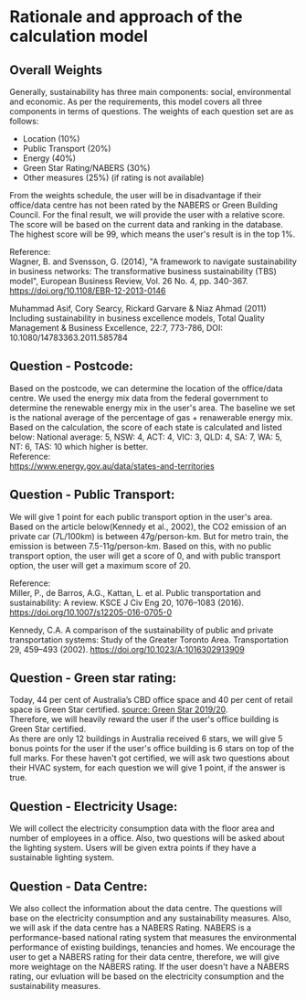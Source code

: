 # Rationale and approach of the calculation model

## Overall Weights   
Generally, sustainability has three main components:
social, environmental and economic. As per the requirements, this model covers all three components in terms of questions. The weights of each question set are as follows:   
 -  Location (10%)
 -  Public Transport (20%)
 -  Energy (40%)
 -  Green Star Rating/NABERS (30%)
 -  Other measures (25%) (if rating is not available)   

From the weights schedule, the user will be in disadvantage if their office/data centre has not been rated by the NABERS or Green Building Council. For the final result, we will provide the user with a relative score. The score will be based on the current data and ranking in the database. The highest score will be 99, which means the user's result is in the top 1%.  

Reference:   
Wagner, B. and Svensson, G. (2014), "A framework to navigate sustainability in business networks: The transformative business sustainability (TBS) model", European Business Review, Vol. 26 No. 4, pp. 340-367. https://doi.org/10.1108/EBR-12-2013-0146   

Muhammad Asif, Cory Searcy, Rickard Garvare & Niaz Ahmad (2011) Including sustainability in business excellence models, Total Quality Management & Business Excellence, 22:7, 773-786, DOI: 10.1080/14783363.2011.585784

## Question - Postcode:   
Based on the postcode, we can determine the location of the office/data centre.
We used the energy mix data from the federal government to determine the renewable energy mix in the user's area.
The baseline we set is the national average of the percentage of gas + renawerable energy mix.
Based on the calculation, the score of each state is calculated and listed below:
National average: 5, NSW: 4, ACT: 4, VIC: 3, QLD: 4, SA: 7, WA: 5, NT: 6, TAS: 10 which higher is better.   
Reference:   
https://www.energy.gov.au/data/states-and-territories

## Question - Public Transport:
We will give 1 point for each public transport option in the user's area. Based on the article below(Kennedy et al., 2002), the CO2 emission of an private car (7L/100km) is between 47g/person-km. But for metro train, the emission is between 7.5-11g/person-km. Based on this, with no public transport option, the user will get a score of 0, and with public transport option, the user will get a maximum score of 20. 

Reference:    
Miller, P., de Barros, A.G., Kattan, L. et al. Public transportation and sustainability: A review. KSCE J Civ Eng 20, 1076–1083 (2016). https://doi.org/10.1007/s12205-016-0705-0   

Kennedy, C.A. A comparison of the sustainability of public and private transportation systems: Study of the Greater Toronto Area. Transportation 29, 459–493 (2002). https://doi.org/10.1023/A:1016302913909   

## Question - Green star rating:   
Today, 44 per cent of Australia’s CBD office space and 40 per cent of retail space is Green Star certified. [source: Green Star 2019/20](https://gbca-web.s3.amazonaws.com/media/documents/green-star-in-focus-2020-final-spreads-sml.pdf).    
Therefore, we will heavily reward the user if the user's office building is Green Star certified.   
As there are only 12 buildings in Australia received 6 stars, we will give 5 bonus points for the user if the user's office building is 6 stars on top of the full marks. For these haven't got certified, we will ask two questions about their HVAC system, for each question we will give 1 point, if the answer is true. 

## Question - Electricity Usage:
We will collect the electricity consumption data with the floor area and number of employees in a office. Also, two questions will be asked about the lighting system. Users will be given extra points if they have a sustainable lighting system.

## Question - Data Centre:
We also collect the information about the data centre. 
The questions will base on the electricity consumption and any sustainability measures. Also, we will ask if the data centre has a NABERS Rating. NABERS is a performance-based national rating system that measures the environmental performance of existing buildings, tenancies and homes. We encourage the user to get a NABERS rating for their data centre, therefore, we will give more weightage on the NABERS rating.
If the user doesn't have a NABERS rating, our evluation will be based on the electricity consumption and the sustainability measures. 



